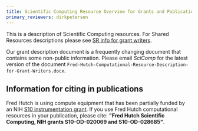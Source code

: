 ```yaml
---
title: Scientific Computing Resource Overview for Grants and Publications
primary_reviewers: dirkpetersen
---
```


This is a description of Scientific Computing resources. For Shared Resources descriptions please see [SR info for grant writers](https://sharedresources.fredhutch.org/grant-writers#cf-922).

Our grant description document is a frequently changing document that contains some non-public information. Please email _SciComp_ for the latest version of the document `Fred-Hutch-Computational-Resource-Description-for-Grant-Writers.docx`.

## Information for citing in publications

Fred Hutch is using compute equipment that has been partially funded by an NIH [S10 instrumentation grant](https://orip.nih.gov/construction-and-instruments/s10-instrumentation-programs). If you use Fred Hutch computational resources in your publication, please cite: **"Fred Hutch Scientific Computing, NIH grants S10-OD-020069 and S10-OD-028685"**.
